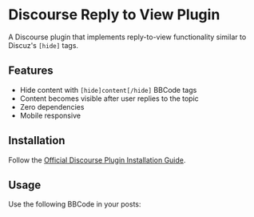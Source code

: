 # Discourse Reply to View Plugin

A Discourse plugin that implements reply-to-view functionality similar to Discuz's `[hide]` tags.

## Features

- Hide content with `[hide]content[/hide]` BBCode tags
- Content becomes visible after user replies to the topic
- Zero dependencies
- Mobile responsive

## Installation

Follow the [Official Discourse Plugin Installation Guide](https://meta.discourse.org/t/install-a-plugin/19157).

## Usage

Use the following BBCode in your posts: